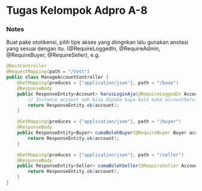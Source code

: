 # Tugas Kelompok Adpro A-8

### Notes
Buat pake ototikensi, pilih tipe akses yang diingnkan lalu gunakan anotasi yang sesuai dengan itu.
(@RequireLoggedIn, @RequireAdmin, @RequireBuyer, @RequireSeller), e.g.</br>

```java
@RestController
@RequestMapping(path = "/test")
public class ManageAccountController {
    @GetMapping(produces = {"application/json"}, path = "/base")
    @ResponseBody
    public ResponseEntity<Account> harusLoginAja(@RequireLoggedIn Account account) {
        // Instance account udh bisa dipake kaya kalo make accountService
        return ResponseEntity.ok(account);
    }

    @GetMapping(produces = {"application/json"}, path = "/buyer")
    @ResponseBody
    public ResponseEntity<Buyer> cumaBolehBuyer(@RequireBuyer Buyer account) {
        return ResponseEntity.ok(account);
    }

    @GetMapping(produces = {"application/json"}, path = "/seller")
    @ResponseBody
    public ResponseEntity<Seller> cumaBolehSeller(@RequireSeller Account account) {
        return ResponseEntity.ok(account);
    }
}
```
